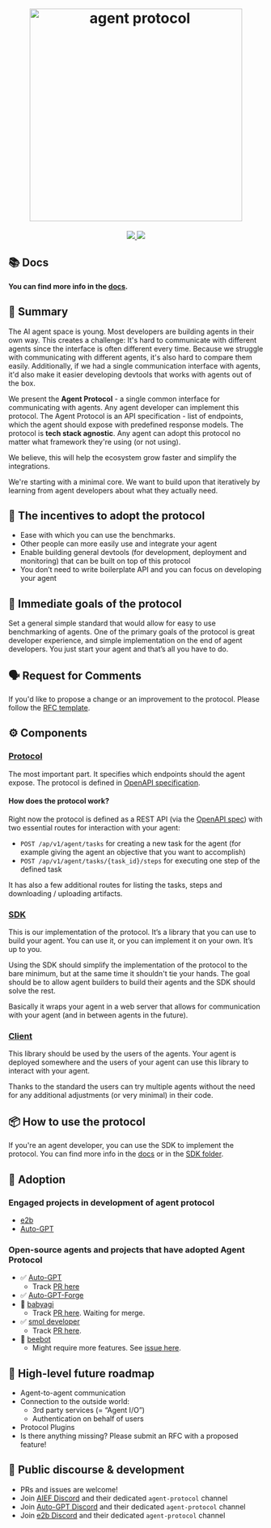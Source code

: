 <h1 align="center">
  <img height="420px" src="./assets/cover.png" alt="agent protocol">
</h1>
<p align="center">
  <a href="https://discord.gg/bJnNh666C3" target="_blank">
    <img src="https://img.shields.io/static/v1?label=Join&message=%20discord!&color=mediumslateblue">
  </a>
  <a href="https://twitter.com/e2b_dev" target="_blank">
    <img src="https://img.shields.io/twitter/follow/e2b.svg?logo=twitter">
  </a>
</p>

## 📚 Docs

**You can find more info in the [docs](https://agentprotocol.ai/).**

## 🧾 Summary

The AI agent space is young. Most developers are building agents in their own way. This creates a challenge:
It's hard to communicate with different agents since the interface is often different every time.
Because we struggle with communicating with different agents, it's also hard to compare them easily.
Additionally, if we had a single communication interface with agents, it'd also make it easier developing devtools that works with agents out of the box.

We present the **Agent Protocol** - a single common interface for communicating with agents.
Any agent developer can implement this protocol.
The Agent Protocol is an API specification - list of endpoints, which the agent
should expose with predefined response models.
The protocol is **tech stack agnostic**. Any agent can adopt this protocol no
matter what framework they're using (or not using).

We believe, this will help the ecosystem grow faster and simplify the integrations.

We're starting with a minimal core. We want to build upon that iteratively
by learning from agent developers about what they actually need.

## 🚀 The incentives to adopt the protocol

- Ease with which you can use the benchmarks.
- Other people can more easily use and integrate your agent
- Enable building general devtools (for development, deployment and monitoring)
  that can be built on top of this protocol
- You don’t need to write boilerplate API and you can focus on developing your
  agent

## 🎯 Immediate goals of the protocol

Set a general simple standard that would allow for easy to use benchmarking of
agents. One of the primary goals of the protocol is great developer experience,
and simple implementation on the end of agent developers. You just start your
agent and that’s all you have to do.

## 🗣️ Request for Comments

If you'd like to propose a change or an improvement to the protocol. Please
follow the [RFC template](./rfcs/template.md).

## ⚙️ Components

### [Protocol](./schemas/openapi.yml)

The most important part. It specifies which endpoints should the agent expose.
The protocol is defined in [OpenAPI specification](./schemas/openapi.yml).

#### How does the protocol work?

Right now the protocol is defined as a REST API (via the
[OpenAPI spec](./schemas/openapi.yml)) with two essential routes for interaction with
your agent:

- `POST /ap/v1/agent/tasks` for creating a new task for the agent (for example giving
  the agent an objective that you want to accomplish)
- `POST /ap/v1/agent/tasks/{task_id}/steps` for executing one step of the defined task

It has also a few additional routes for listing the tasks, steps and downloading / uploading artifacts.

### [SDK](./sdk)

This is our implementation of the protocol. It’s a library that you can use to build your agent. You can use it, or you can implement it on your own. It’s up to you.

Using the SDK should simplify the implementation of the protocol to the bare minimum, but at
the same time it shouldn't tie your hands. The goal should be to allow agent
builders to build their agents and the SDK should solve the rest.

Basically it wraps your agent in a web server that allows for communication with
your agent (and in between agents in the future).

### [Client](./client)

This library should be used by the users of the agents. Your agent is deployed somewhere and the users of your agent can use this library to interact with your agent.

Thanks to the standard the users can try multiple agents without the need for any additional adjustments (or very minimal) in their code.

## 📦 How to use the protocol

If you're an agent developer, you can use the SDK to implement the protocol. You can find more info in the [docs](https://agentprotocol.ai/) or in the [SDK folder](./sdk).

## 🤗 Adoption

### Engaged projects in development of agent protocol

- [e2b](https://e2b.dev)
- [Auto-GPT](https://news.agpt.co/)

### Open-source agents and projects that have adopted Agent Protocol

- ✅ [Auto-GPT](https://github.com/Significant-Gravitas/Auto-GPT)
  - Track [PR here](https://github.com/Significant-Gravitas/Auto-GPT/pull/5044)
- ✅ [Auto-GPT-Forge](https://github.com/Significant-Gravitas/Auto-GPT-Forge)
- 🚧 [babyagi](https://github.com/yoheinakajima/babyagi)
  - Track [PR here](https://github.com/yoheinakajima/babyagi/pull/356). Waiting
    for merge.
- ✅ [smol developer](https://github.com/smol-ai/developer)
  - Track [PR here](https://github.com/smol-ai/developer/pull/123).
- 🚧 [beebot](https://github.com/AutoPackAI/beebot)
  - Might require more features. See
    [issue here](https://github.com/ai-engineers-foundation/agent-protocol/issues/9).

## 📃 High-level future roadmap

- Agent-to-agent communication
- Connection to the outside world:
  - 3rd party services (= “Agent I/O”)
  - Authentication on behalf of users
- Protocol Plugins
- Is there anything missing? Please submit an RFC with a proposed feature!

## 💬 Public discourse & development

- PRs and issues are welcome!
- Join [AIEF Discord](https://discord.gg/TxDzUWab) and their dedicated `agent-protocol` channel
- Join [Auto-GPT Discord](https://discord.gg/autogpt) and their dedicated
  `agent-protocol` channel
- Join [e2b Discord](https://discord.gg/U7KEcGErtQ) and their dedicated
  `agent-protocol` channel
